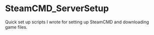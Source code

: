 # SteamCMD_ServerSetup
Quick set up scripts I wrote for setting up SteamCMD and downloading game files. 
